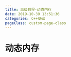 ```yaml
---
title: 高级教程·动态内存
date: 2019-10-30 13:51:36
categories: C++基础
pageClass: custom-page-class
---
```

# 动态内存
